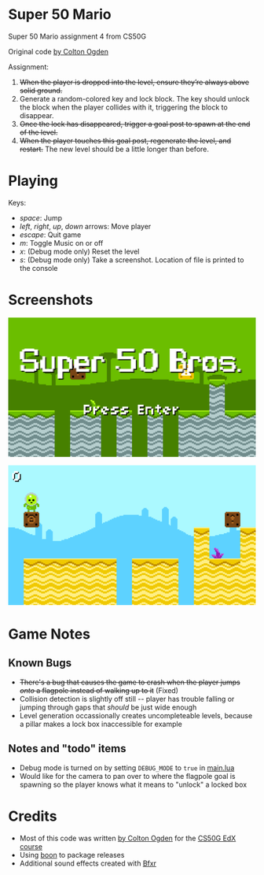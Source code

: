 # Super 50 Mario

Super 50 Mario assignment 4 from CS50G

Original code [by Colton Ogden](https://cs50.harvard.edu/games/2018/projects/4/mario/)

Assignment:

1. ~~When the player is dropped into the level, ensure they’re always above solid ground.~~
2. Generate a random-colored key and lock block. The key should unlock the block when the player collides with it, triggering the block to disappear.
3. ~~Once the lock has disappeared, trigger a goal post to spawn at the end of the level.~~
4. ~~When the player touches this goal post, regenerate the level, and restart.~~ The new level should be a little longer than before.


# Playing

Keys:

* *space*: Jump
* *left*, *right*, *up*, *down* arrows: Move player
* *escape*: Quit game
* *m*: Toggle Music on or off
* *x*: (Debug mode only) Reset the level
* *s*: (Debug mode only) Take a screenshot. Location of file is printed to the console

# Screenshots

![Title screen](images/titlescreen.png)

![Not spawning over a chasm](images/spawn1.png)


# Game Notes

## Known Bugs

* ~~There's a bug that causes the game to crash when the player jumps *onto* a flagpole instead of walking up to it~~ (Fixed)
* Collision detection is slightly off still -- player has trouble falling or jumping through gaps that *should* be just wide enough
* Level generation occassionally creates uncompleteable levels, because a pillar makes a lock box inaccessible for example

## Notes and "todo" items

* Debug mode is turned on by setting `DEBUG_MODE` to `true` in [main.lua](main.lua)
* Would like for the camera to pan over to where the flagpole goal is spawning so the player knows what it means to "unlock" a locked box


# Credits

* Most of this code was written [by Colton Ogden](https://cs50.harvard.edu/games/2018/projects/4/mario/) for the [CS50G EdX course](https://learning.edx.org/course/course-v1:HarvardX+CS50G+Games/home)
* Using [boon](https://github.com/camchenry/boon) to package releases
* Additional sound effects created with [Bfxr](https://www.bfxr.net/)
